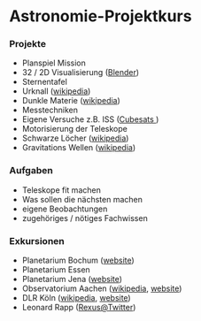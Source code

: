 # Astronomie-Projektkurs

### Projekte
- Planspiel Mission
- 32 / 2D Visualisierung ([Blender](https://www.blender.org))
- Sternentafel
- Urknall ([wikipedia](https://de.wikipedia.org/wiki/Urknall))
- Dunkle Materie ([wikipedia](https://de.wikipedia.org/wiki/Dunkle_Materie))
- Messtechniken
- Eigene Versuche z.B. ISS ([Cubesats ](https://en.wikipedia.org/wiki/CubeSat))
- Motorisierung der Teleskope
- Schwarze Löcher ([wikipedia](https://de.wikipedia.org/wiki/Schwarzes_Loch))
- Gravitations Wellen ([wikipedia](https://de.wikipedia.org/wiki/Gravitationswelle))

### Aufgaben
- Teleskope fit machen
- Was sollen die nächsten machen
- eigene Beobachtungen
- zugehöriges / nötiges Fachwissen

### Exkursionen
- Planetarium Bochum ([website](http://www.planetarium-bochum.de/))
- Planetarium Essen
- Planetarium Jena ([website](http://www.planetarium-jena.de/))
- Observatorium Aachen ([wikipedia](https://de.wikipedia.org/wiki/Volkssternwarte_Aachen), [website](https://www.sternwarte-aachen.de/))
- DLR Köln ([wikipedia](https://en.wikipedia.org/wiki/German_Aerospace_Center), [website](http://www.dlr.de/dlr/en/desktopdefault.aspx/tabid-10258/))
- Leonard Rapp ([Rexus@Twitter](https://twitter.com/viper_rexus))

